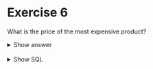 # Exercise 6

What is the price of the most expensive product?

<details>
<summary>Show answer</summary>

![img_5.png](img_5.png)

</details>

<br/>

<details>
<summary>Show SQL</summary>

```sql
SELECT MAX(product_price)
FROM product;
```

</details>